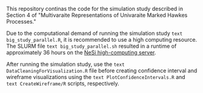 This repository continas the code for the simulation study described in Section 4 of "Multivaraite Representations of Univaraite Marked Hawkes Processes." 

Due to the computational demand of running the simulation study ```text big_study_parallel.R```, it is recommended to use a high computing resource. The SLURM file ```text big_study_parallel.sh``` resulted in a runtime of approximately 36 hours on the [NeSi high-computing server](https://www.nesi.org.nz/).

After running the simulation study, use the ```text DataCleaningForVisualization.R``` file before creating confidence interval and wireframe visualizations using the ```text PlotConfidenceIntervals.R``` and ```text CreateWireframe/R``` scripts, respectively.
